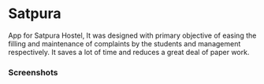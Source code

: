 
# Satpura

App for Satpura Hostel, It was designed with primary objective of easing the filling and maintenance of complaints by the students and management respectively. It saves a lot of time and reduces a great deal of paper work.


### Screenshots

<p>


</p>

